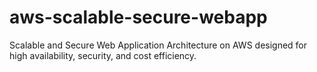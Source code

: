 # aws-scalable-secure-webapp
Scalable and Secure Web Application Architecture on AWS designed for high availability, security, and cost efficiency.
